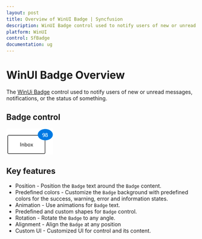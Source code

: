 ```yaml
---
layout: post
title: Overview of WinUI Badge | Syncfusion
description: WinUI Badge control used to notify users of new or unread messages, notifications, or the status of something and different features.
platform: WinUI
control: SfBadge
documentation: ug
---
```


# WinUI Badge Overview

The [WinUi Badge](https://www.syncfusion.com/winui-controls/badge) control used to notify users of new or unread messages, notifications, or the status of something. 

## Badge control

![Displaying the Badge control](Getting-Started_images/Overview.gif)

## Key features

* Position - Position the `Badge` text around the `Badge` content.
* Predefined colors - Customize the `Badge` background with predefined colors for the success, warning, error and information states.
* Animation - Use animations for `Badge` text.
* Predefined and custom shapes for `Badge` control.
* Rotation - Rotate the `Badge` to any angle.
* Alignment - Align the `Badge` at any position
* Custom UI - Customized UI for control and its content.


